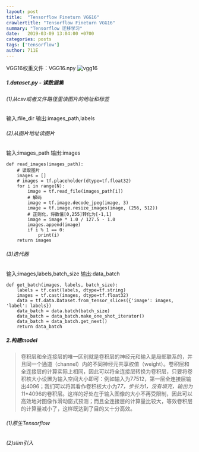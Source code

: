 ```yaml
---
layout: post
title:  "Tensorflow Fineturn VGG16"
crawlertitle: "Tensorflow Fineturn VGG16"
summary: "Tensorflow 迁移学习"
date:   2019-03-09 13:04:00 +0700
categories: posts
tags: ['tensorflow']
author: 711E
---
```


VGG16权重文件：VGG16.npy
![vgg16](http://711e.github.io/assets/images/vgg16.png)

##### 1.dataset.py - 读数据集
###### (1)从csv或者文件路径里读图片的地址和标签
输入:file_dir
输出:images_path,labels
###### (2)从图片地址读图片
输入:images_path
输出:images
```
def read_images(images_path):
    # 读取图片
    images = []
    # images = tf.placeholder(dtype=tf.float32)
    for i in range(N):
        image = tf.read_file(images_path[i])
        # 解码
        image = tf.image.decode_jpeg(image, 3)
        image = tf.image.resize_images(image, (256, 512))
        # 正则化，将数值[0,255]转化为[-1,1]
        image = image * 1.0 / 127.5 - 1.0
        images.append(image)
        if i % 1 == 0:
            print(i)
    return images
```

###### (3)迭代器
输入:images,labels,batch_size
输出:data_batch
```
def get_batch(images, labels, batch_size):
    labels = tf.cast(labels, dtype=tf.string)
    images = tf.cast(images, dtype=tf.float32)
    data = tf.data.Dataset.from_tensor_slices({'image': images, 'label': labels})
    data_batch = data.batch(batch_size)
    data_batch = data_batch.make_one_shot_iterator()
    data_batch = data_batch.get_next()
    return data_batch
```

##### 2.构建model
>卷积层和全连接层的唯一区别就是卷积层的神经元和输入是局部联系的，并且同一个通道（channel）内的不同神经元共享权值（weight）。卷积层和全连接层的计算实际上相同，因此可以将全连接层转换为卷积层，只要将卷积核大小设置为输入空间大小即可：例如输入为7*7*512，第一层全连接层输出4096；我们可以将其看作卷积核大小为7*7，步长为1，没有填充，输出为1*1*4096的卷积层。这样的好处在于输入图像的大小不再受限制，因此可以高效地对图像作滑动窗式预测；而且全连接层的计算量比较大，等效卷积层的计算量减小了，这样既达到了目的又十分高效。

###### (1)原生Tensorflow

###### (2)slim引入
